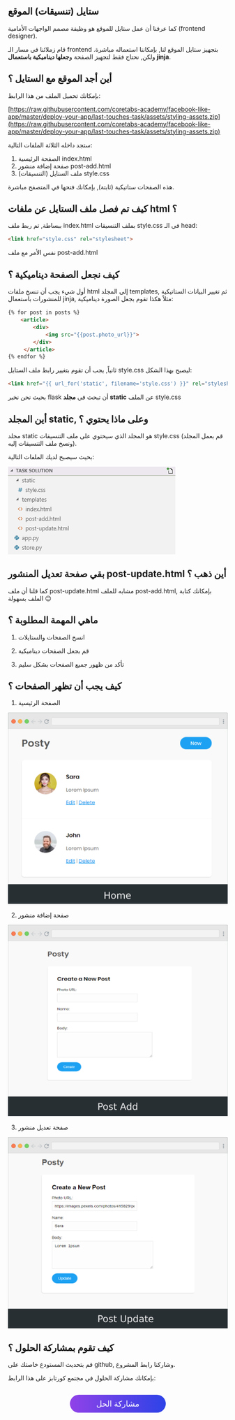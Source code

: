 ## ستايل (تنسيقات) الموقع

كما عرفنا أن عمل ستايل للموقع هو وظيفة مصمم الواجهات الأمامية (frontend designer).

قام زملائنا في مسار الـ frontend بتجهيز ستايل الموقع لنا, بإمكاننا استعماله مباشرة. ولكن, نحتاج فقط لتجهيز الصفحة و**جعلها ديناميكية باستعمال jinja**.

## أين أجد الموقع مع الستايل ؟

بإمكانك تحميل الملف من هذا الرابط:

[https://raw.githubusercontent.com/coretabs-academy/facebook-like-app/master/deploy-your-app/last-touches-task/assets/styling-assets.zip](https://raw.githubusercontent.com/coretabs-academy/facebook-like-app/master/deploy-your-app/last-touches-task/assets/styling-assets.zip)

ستجد داخله الثلاثة الملفات التالية:

1. الصفحة الرئيسية index.html
2. صفحة إضافة منشور post-add.html
3. ملف الستايل (التنسيقات) style.css

هذه الصفحات ستاتيكية (ثابتة), بإمكانك فتحها في المتصفح مباشرة.

## كيف تم فصل ملف الستايل عن ملفات html ؟

ببساطة, تم ربط ملف index.html بملف التنسيقات style.css في الـ head:

```html
<link href="style.css" rel="stylesheet">
```

نفس الأمر مع ملف post-add.html

## كيف نجعل الصفحة ديناميكية ؟

أول شيء يجب أن تنسخ ملفات html إلى المجلد templates, ثم تغيير البيانات الستاتيكية للمنشورات باستعمال jinja, مثلاً هكذا تقوم بجعل الصورة ديناميكية:

```html
{% for post in posts %}
    <article>
        <div>
            <img src="{{post.photo_url}}">
        </div>
     </article>
{% endfor %}
```

ثانياً, يجب أن تقوم بتغيير رابط ملف الستايل style.css ليصبح بهذا الشكل:

```html
<link href="{{ url_for('static', filename='style.css') }}" rel="stylesheet">
```

بحيث نحن نخبر flask أن تبحث في **مجلد static** عن الملف style.css

## أين المجلد static, وعلى ماذا يحتوي ؟

مجلد static هو المجلد الذي سيحتوي على ملف التنسيقات style.css (قم بعمل المجلد ونسخ ملف التنسيقات إليه).

بحيث سيصبح لديك الملفات التالية:

![folder-structure](./assets/folder-structure.png)

## بقي صفحة تعديل المنشور post-update.html أين ذهب ؟

كما قلنا أن ملف post-update.html مشابه للملف post-add.html, بإمكانك كتابة الملف بسهولة :wink: 

## ماهي المهمة المطلوبة ؟

1. انسخ الصفحات والستايلات

2. قم بجعل الصفحات ديناميكية

3. تأكد من ظهور جميع الصفحات بشكل سليم

## كيف يجب أن تظهر الصفحات ؟

1. الصفحة الرئيسية

![home](./assets/home.png)

2. صفحة إضافة منشور

![post-add](./assets/post-add.png)

3. صفحة تعديل منشور

![post-update](./assets/post-update.png)


## كيف تقوم بمشاركة الحلول ؟

قم بتحديث المستودع خاصتك على github, وشاركنا رابط المشروع.

بإمكانك مشاركة الحلول في مجتمع كورتابز على هذا الرابط:

<a href="https://forums.coretabs.net/t/مشاركة-حلول-اللمسات-الأخيرة/1367" style="display: block; width: 200px; background-color: #5355e8; background-image:linear-gradient(to left, #2d43e7, #9042e8); color:#fff; padding: 10px; margin: 30px auto; border-radius:100px; text-decoration: none; font-size: 18px; text-align: center;">مشاركة الحل</a>